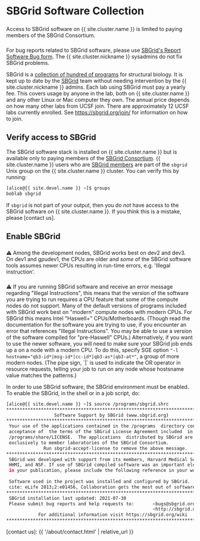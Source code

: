 # SBGrid Software Collection

<div class="alert alert-warning" role="alert" style="margin-top: 3ex">
Access to SBGrid software on {{ site.cluster.name }} is limited to paying members of the SBGrid Consortium.
</div>

<div class="alert alert-warning" role="alert" style="margin-top: 3ex">
For bug reports related to SBGrid software, please use <a href="https://sbgrid.org/help/?tab=bug">SBGrid's Report Software Bug form</a>.  The {{ site.cluster.nickname }} sysadmins do not fix SBGrid problems.
</div>

SBGrid is a [collection of hundred of programs](https://sbgrid.org/software/) for structural biology. It is kept up to date by the [SBGrid] team without needing intervention by the {{ site.cluster.nickname }} admins. Each lab using SBGrid must pay a yearly fee. This covers usage by anyone in the lab, both on {{ site.cluster.name }} and any other Linux or Mac computer they own. The annual price depends on how many other labs from UCSF join. There are approximately 12 UCSF labs currently enrolled. See <https://sbgrid.org/join/> for information on how to join.


## Verify access to SBGrid

The SBGrid software stack is installed on {{ site.cluster.name }} but is available only to paying members of the [SBGrid Consortium](https://sbgrid.org/join/).  {{ site.cluster.name }} users who are [SBGrid members] are part of the `sbgrid` Unix group on the {{ site.cluster.name }} cluster.  You can verify this by running:

<!-- code-block label="groups" -->
```sh
[alice@{{ site.devel.name }} ~]$ groups
boblab sbgrid
```

If `sbgrid` is not part of your output, then you do _not_ have access to the SBGrid software on {{ site.cluster.name }}.  If you think this is a mistake, please [contact us].


## Enable SBGrid

<div class="alert alert-warning" role="alert" style="margin-top: 3ex">
<span>⚠️</span> Among the development nodes, SBGrid works best on dev2 and dev3.  On dev1 and gpudev1, the CPUs are older and <em>some</em> of the SBGrid software tools assumes newer CPUs resulting in run-time errors, e.g. 'Illegal instruction'.
</div>

<div class="alert alert-warning" role="alert" style="margin-top: 3ex">
<span>⚠️</span> If you are running SBGrid software and receive an error message regarding "Illegal Instructions", this means that the version of the software you are trying to run requires a CPU feature that some of the compute nodes do not support. Many of the default versions of programs included with SBGrid work best on "modern" compute nodes with modern CPUs. For SBGrid this means Intel "Haswell+" CPUs/Motherboards. (Though read the documentation for the software you are trying to use, if you encounter an error that references "Illegal Instructions". You may be able to use a version of the software compiled for "pre-Haswell" CPUs.)  Alternatively, if you want to use the newer software, you will need to make sure your SBGrid job ends up a on a node with a modern CPU. To do this, specify SGE option <code>"-l hostname="qb3-id*|msg-id*|cc-id*|qb3-as*|qb3-at*"</code>, a group of more modern nodes. (The pipe sign, `|` is used to indicate the OR operator in resource requests, telling your job to run on any node whose hostsname value matches the patterns.)
</div>

In order to use SBGrid software, the SBGrid environment must be enabled.  To enable the SBGrid, in the shell or in a job script, do:

<!-- code-block label="sbgrid" -->
```sh
[alice@{{ site.devel.name }} ~]$ source /programs/sbgrid.shrc
********************************************************************************
                  Software Support by SBGrid (www.sbgrid.org)
********************************************************************************
 Your use of the applications contained in the /programs  directory constitutes
 acceptance of  the terms of the SBGrid License Agreement included  in the file
 /programs/share/LICENSE.  The applications  distributed by SBGrid are licensed
 exclusively to member laboratories of the SBGrid Consortium.
              Run sbgrid-accept-license to remove the above message.  
********************************************************************************
 SBGrid was developed with support from its members, Harvard Medical School,    
 HHMI, and NSF. If use of SBGrid compiled software was an important element     
 in your publication, please include the following reference in your work:      
                                                                                      
 Software used in the project was installed and configured by SBGrid.                   
 cite: eLife 2013;2:e01456, Collaboration gets the most out of software.                
********************************************************************************
 SBGrid installation last updated: 2021-07-30
 Please submit bug reports and help requests to:       <bugs@sbgrid.org>  or
                                                       <http://sbgrid.org/bugs>
            For additional information visit https://sbgrid.org/wiki
********************************************************************************
```


[SBGrid]: https://sbgrid.org/
[SBGrid members]: https://sbgrid.org/members/order/-institutions/
[contact us]: {{ '/about/contact.html' | relative_url }}

<style>
dt {
  margin-top: 1ex;
}
</style>  
